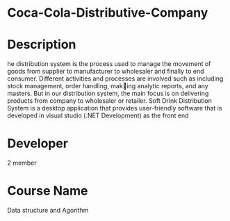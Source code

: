 # Coca-Cola-Distributive-Company
# Description
he distribution system is the process used to manage the movement of goods from supplier to manufacturer to wholesaler and finally to end consumer. Different activities and processes are involved such as including stock management, order handling, making analytic reports, and any masters. But in our distribution system, the main focus is
on delivering products from company to wholesaler or retailer. Soft Drink Distribution System is a desktop application that provides user-friendly software that is developed in visual studio (.NET Development) as the front end
# Developer

2 member

# Course Name
Data structure and Agorithm
